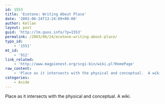 ```yaml
---
id: 1553
title: 'Ecotone: Writing About Place'
date: '2003-06-24T13:24:09+00:00'
author: Kellan
layout: post
guid: 'http://lm.quxx.info/?p=1553'
permalink: /2003/06/24/ecotone-writing-about-place/
typo_id:
    - '1551'
mt_id:
    - '912'
link_related:
    - 'http://www.magpienest.org/scgi-bin/wiki.pl?HomePage'
raw_content:
    - 'Place as it intersects with the physical and conceptual.  A wiki.'
categories:
    - Aside
---
```


Place as it intersects with the physical and conceptual. A wiki.